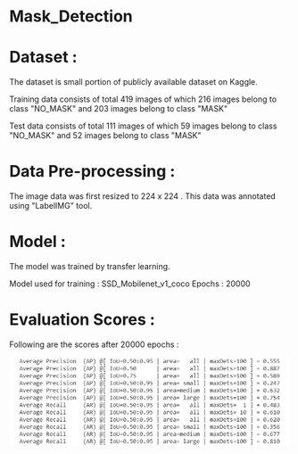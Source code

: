 # Mask_Detection


# Dataset : 

The dataset is small portion of publicly available dataset on Kaggle.

Training data consists of total 419 images of which 216 images belong to class "NO_MASK" and 203 images belong to class "MASK"

Test data consists of total 111 images of which 59 images belong to class "NO_MASK" and 52 images belong to class "MASK"


# Data Pre-processing :

The image data was first resized to 224 x 224 .
This data was annotated using "LabelIMG" tool.


# Model :

The model was trained by transfer learning.

Model used for training : SSD_Mobilenet_v1_coco
Epochs : 20000

# Evaluation Scores :

Following are the scores after 20000 epochs :

![eval_scores](./Capture.png)

